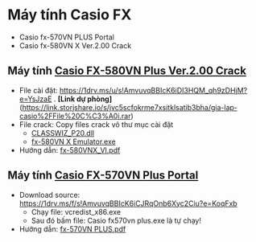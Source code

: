 # Máy tính Casio FX #
  - Casio fx-570VN PLUS Portal
  - Casio fx-580VN X Ver.2.00 Crack

## Máy tính [Casio FX-580VN Plus Ver.2.00 Crack](https://1drv.ms/f/s!AmvuvqBBIcK6iCGDCv9OrSOSEMmQ?e=VIFCZb)
  - File cài đặt: https://1drv.ms/u/s!AmvuvqBBIcK6iDI3HQM_qh9zDHjM?e=YsJzaE . **[Link dự phòng]**(https://link.storjshare.io/s/jvc5scfokrme7xsjtklsatib3bha/gia-lap-casio%2FFile%20C%C3%A0i.rar)
  - File crack: Copy files crack vô thư mục cài đặt
    - [CLASSWIZ_P20.dll](https://1drv.ms/u/s!AmvuvqBBIcK6iC3rp_MYLSHK3LrU?e=YsM00u)
    - [fx-580VN X Emulator.exe](https://1drv.ms/u/s!AmvuvqBBIcK6iC7WTT8jXymK3ArT?e=OhM8yp)
  - Hướng dẫn: [fx-580VNX_VI.pdf](https://github.com/BsNgChiThanh/Gia-lap-Casio/files/13222622/fx-580VNX_VI.pdf)

## Máy tính [Casio FX-570VN Plus Portal](https://1drv.ms/f/s!AmvuvqBBIcK6iCJRqOnb6Xyc2Ciu?e=BzEYr4)
  - Download source: https://1drv.ms/f/s!AmvuvqBBIcK6iCJRqOnb6Xyc2Ciu?e=KoqFxb
    - Chạy file: vcredist_x86.exe
    - Sau đó bấm file: Casio fx570vn plus.exe là tự chạy!
- Hướng dẫn: [fx-570VN PLUS.pdf](https://github.com/BsNgChiThanh/Gia-lap-Casio/files/13222656/fx-570VN.PLUS.pdf)

